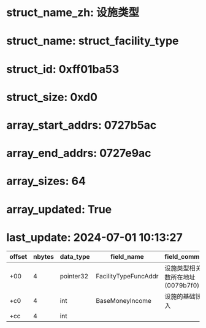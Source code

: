 # struct_name_zh: 设施类型
# struct_name: struct_facility_type
# struct_id: 0xff01ba53
# struct_size: 0xd0
# array_start_addrs: 0727b5ac
# array_end_addrs: 0727e9ac
# array_sizes: 64
# array_updated: True
# last_update: 2024-07-01 10:13:27

| offset | nbytes | data_type | field_name           | field_comment                      |
| ------ | ------ | --------- | -------------------- | ---------------------------------- |
| +00    | 4      | pointer32 | FacilityTypeFuncAddr | 设施类型相关函数所在地址(0079b7f0) |
| +c0    | 4      | int       | BaseMoneyIncome      | 设施的基础钱收入                   |
| +cc    | 4      | int       |                      |                                    |

